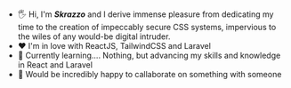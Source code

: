 * 🖐 Hi, I'm _**Skrazzo**_ and I derive immense pleasure from dedicating my time to the creation of impeccably secure CSS systems, impervious to the wiles of any would-be digital intruder.
* ❤️ I'm in love with ReactJS, TailwindCSS and Laravel
* 🎲 Currently learning.... Nothing, but advancing my skills and knowledge in React and Laravel
* 🤸 Would be incredibly happy to callaborate on something with someone
